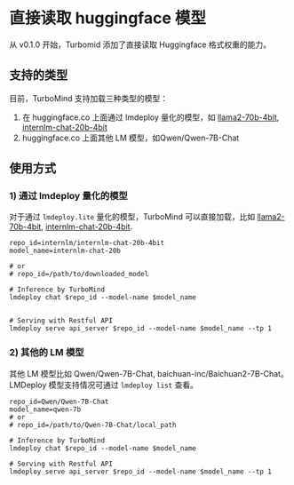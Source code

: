# 直接读取 huggingface 模型

从 v0.1.0 开始，Turbomid 添加了直接读取 Huggingface 格式权重的能力。

## 支持的类型

目前，TurboMind 支持加载三种类型的模型：

1. 在 huggingface.co 上面通过 lmdeploy 量化的模型，如 [llama2-70b-4bit](https://huggingface.co/lmdeploy/llama2-chat-70b-4bit), [internlm-chat-20b-4bit](https://huggingface.co/internlm/internlm-chat-20b-4bit)
2. huggingface.co 上面其他 LM 模型，如Qwen/Qwen-7B-Chat

## 使用方式

### 1) 通过 lmdeploy 量化的模型

对于通过 `lmdeploy.lite` 量化的模型，TurboMind 可以直接加载，比如 [llama2-70b-4bit](https://huggingface.co/lmdeploy/llama2-chat-70b-4bit), [internlm-chat-20b-4bit](https://huggingface.co/internlm/internlm-chat-20b-4bit).

```
repo_id=internlm/internlm-chat-20b-4bit
model_name=internlm-chat-20b

# or
# repo_id=/path/to/downloaded_model

# Inference by TurboMind
lmdeploy chat $repo_id --model-name $model_name


# Serving with Restful API
lmdeploy serve api_server $repo_id --model-name $model_name --tp 1
```

### 2) 其他的 LM 模型

其他 LM 模型比如 Qwen/Qwen-7B-Chat, baichuan-inc/Baichuan2-7B-Chat。LMDeploy 模型支持情况可通过 `lmdeploy list` 查看。

```
repo_id=Qwen/Qwen-7B-Chat
model_name=qwen-7b
# or
# repo_id=/path/to/Qwen-7B-Chat/local_path

# Inference by TurboMind
lmdeploy chat $repo_id --model-name $model_name

# Serving with Restful API
lmdeploy serve api_server $repo_id --model-name $model_name --tp 1
```
